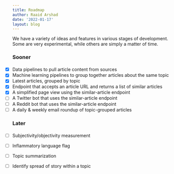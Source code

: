 ```yaml
---
title: Roadmap
author: Raaid Arshad
date: '2022-01-17'
layout: blog
---
```


We have a variety of ideas and features in various stages of development. Some are very experimental, while others are simply a matter of time.

### Sooner
- [x] Data pipelines to pull article content from sources
- [x] Machine learning pipelines to group together articles about the same topic
- [x] Latest articles, grouped by topic
- [x] Endpoint that accepts an article URL and returns a list of similar articles
- [x] A simplified page view using the similar-article endpoint
- [ ] A Twitter bot that uses the similar-article endpoint
- [ ] A Reddit bot that uses the similar-article endpoint
- [ ] A daily & weekly email roundup of topic-grouped articles

### Later
- [ ] Subjectivity/objectivity measurement
- [ ] Inflammatory language flag
- [ ] Topic summarization
- [ ] Identify spread of story within a topic


<style>
    h3 {
        margin-bottom: 20px;
    }
    ul {
        list-style-type: none;
        padding: 0;
    }
</style>